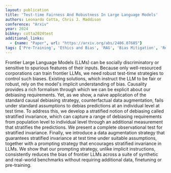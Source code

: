 ```yaml
---
layout: publication
title: 'Test-time Fairness And Robustness In Large Language Models'
authors: Leonardo Cotta, Chris J. Maddison
conference: "Arxiv"
year: 2024
bibkey: cotta2024test
additional_links:
  - {name: "Paper", url: "https://arxiv.org/abs/2406.07685"}
tags: ['Pre-Training', 'Ethics and Bias', 'RAG', 'Bias Mitigation', 'Reinforcement Learning', 'Security', 'Training Techniques', 'Fairness', 'Prompting']
---
```

Frontier Large Language Models (LLMs) can be socially discriminatory or
sensitive to spurious features of their inputs. Because only well-resourced
corporations can train frontier LLMs, we need robust test-time strategies to
control such biases. Existing solutions, which instruct the LLM to be fair or
robust, rely on the model's implicit understanding of bias. Causality provides
a rich formalism through which we can be explicit about our debiasing
requirements. Yet, as we show, a naive application of the standard causal
debiasing strategy, counterfactual data augmentation, fails under standard
assumptions to debias predictions at an individual level at test time. To
address this, we develop a stratified notion of debiasing called stratified
invariance, which can capture a range of debiasing requirements from population
level to individual level through an additional measurement that stratifies the
predictions. We present a complete observational test for stratified
invariance. Finally, we introduce a data augmentation strategy that guarantees
stratified invariance at test time under suitable assumptions, together with a
prompting strategy that encourages stratified invariance in LLMs. We show that
our prompting strategy, unlike implicit instructions, consistently reduces the
bias of frontier LLMs across a suite of synthetic and real-world benchmarks
without requiring additional data, finetuning or pre-training.
